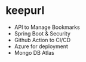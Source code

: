 # keepurl
* API to Manage Bookmarks
* Spring Boot & Security
* Github Action to CI/CD
* Azure for deployment
* Mongo DB Atlas
